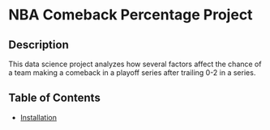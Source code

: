 # NBA Comeback Percentage Project

## Description
This data science project analyzes how several factors affect the chance of a team making a comeback in a playoff series after trailing 0-2 in a series.

## Table of Contents
* [Installation](#installation)
